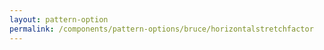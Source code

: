 ```yaml
---
layout: pattern-option
permalink: /components/pattern-options/bruce/horizontalstretchfactor
---
```

